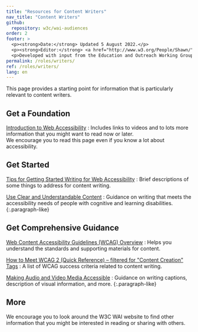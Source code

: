 ```yaml
---
title: "Resources for Content Writers"
nav_title: "Content Writers"
github:
  repository: w3c/wai-audiences
order: 2
footer: >
  <p><strong>Date:</strong> Updated 5 August 2022.</p>
  <p><strong>Editor:</strong> <a href="http://www.w3.org/People/Shawn/">Shawn Lawton Henry</a>.</p>
  <p>Developed with input from the Education and Outreach Working Group (<a href="http://www.w3.org/WAI/EO/">EOWG</a>).</p>
permalink: /roles/writers/
ref: /roles/writers/
lang: en
---
```


This page provides a starting point for information that is particularly relevant to content writers.

## Get a Foundation

[Introduction to Web Accessibility](/fundamentals/accessibility-intro/)
: Includes links to videos and to lots more information that you might want to read now or later.<br/>We encourage you to read this page even if you know a lot about accessibility.

## Get Started

[Tips for Getting Started Writing for Web Accessibility](/tips/writing/)
: Brief descriptions of some things to address for content writing.

[Use Clear and Understandable Content](/WCAG2/supplemental/objectives/o3-clear-content/)
: Guidance on writing that meets the accessibility needs of people with cognitive and learning disabilities.
{:.paragraph-like}

## Get Comprehensive Guidance

[Web Content Accessibility Guidelines (WCAG) Overview](/standards-guidelines/wcag/)
: Helps you understand the standards and supporting materials for content.

[How to Meet WCAG 2 (Quick Reference) – filtered for "Content Creation" Tags](https://www.w3.org/WAI/WCAG21/quickref/?currentsidebar=%23col_customize&tags=autoplay%2Ccaptcha%2Ccaptions%2Ccarousels%2Cchanging-content%2Cconsistent-experience%2Ccontent%2Ccontrols%2Cerrors%2Cevents%2Cfocus%2Cforms%2Cheadings%2Cimages%2Clinks%2Cmessaging%2Cmodals%2Cnavigation%2Cpage-title%2Cprogress-steps%2Cskip-to-content%2Cstreaming%2Cstructure%2Ctab-order%2Ctext%2Ctext-alternatives%2Ctime-limits)
: A list of WCAG success criteria related to content writing.

[Making Audio and Video Media Accessible](https://www.w3.org/WAI/media/av/)
: Guidance on writing captions, description of visual information, and more.
{:.paragraph-like}

## More

We encourage you to look around the W3C WAI website to find other information that you might be interested in reading or sharing with others.

